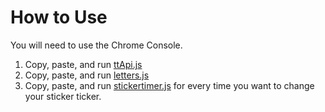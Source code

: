 # How to Use
You will need to use the Chrome Console.
1.  Copy, paste, and run [ttApi.js](https://raw.github.com/lemonsourkid/TT-Sticker-Ticker/master/ttApi.js)
2.  Copy, paste, and run [letters.js](https://raw.github.com/lemonsourkid/TT-Sticker-Ticker/master/letters.js)
3.  Copy, paste, and run [stickertimer.js](https://raw.github.com/lemonsourkid/TT-Sticker-Ticker/master/stickertimer.js) for every time you want to change your sticker ticker.